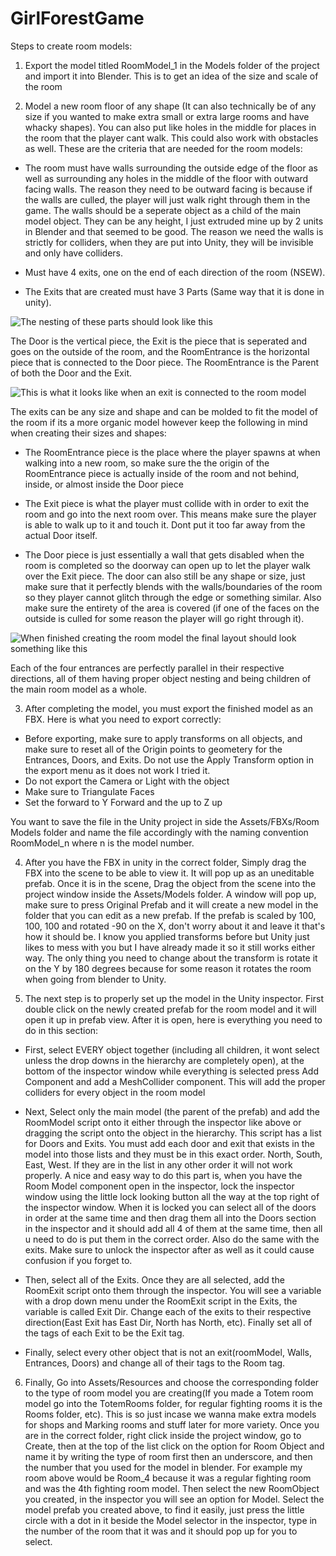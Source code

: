 # GirlForestGame

Steps to create room models:

1. Export the model titled RoomModel_1 in the Models folder of the project and import it into Blender. This is to get an idea of the size and scale of the room


2. Model a new room floor of any shape (It can also technically be of any size if you wanted to make extra small or extra large rooms and have whacky shapes). You can also put like holes in the middle for places in the room that the player cant walk. This could also work with obstacles as well.
These are the criteria that are needed for the room models:

 - The room must have walls surrounding the outside edge of the floor as well as surrounding any holes in the middle of the floor with outward facing walls. The reason they need to be outward facing is because if the walls are culled, the player will just walk right through them in the game. The walls should be a seperate object as a child of the main model object. They can be any height, I just extruded mine up by 2 units in Blender and that seemed to be good. The reason we need the walls is strictly for colliders, when they are put into Unity, they will be invisible and only have colliders.
        
 - Must have 4 exits, one on the end of each direction of the room (NSEW).
        
 - The Exits that are created must have 3 Parts (Same way that it is done in unity).
        
![The nesting of these parts should look like this](https://drive.google.com/file/d/1IlQL2vX_tbdguPtlZc5CyK-jsS2qioJ4/view?usp=share_link)
             
The Door is the vertical piece, the Exit is the piece that is seperated and goes on the outside of the room, and the RoomEntrance is the horizontal piece that is connected to the Door piece. The RoomEntrance is the Parent of both the Door and the Exit.

![This is what it looks like when an exit is connected to the room model](https://drive.google.com/file/d/12maHqDgXGF6WTpfm6XT0zhhn_BCgwr0q/view?usp=share_link)
             
The exits can be any size and shape and can be molded to fit the model of the room if its a more organic model however keep the following in mind                       when creating their sizes and shapes:

  - The RoomEntrance piece is the place where the player spawns at when walking into a new room, so make sure the the origin of the RoomEntrance piece is actually inside of the room and not behind, inside, or almost inside the Door piece
  
  - The Exit piece is what the player must collide with in order to exit the room and go into the next room over. This means make sure the player is able to walk up to it and touch it. Dont put it too far away from the actual Door itself.
  
  - The Door piece is just essentially a wall that gets disabled when the room is completed so the doorway can open up to let the player walk over the Exit piece. The door can also still be any shape or size, just make sure that it perfectly blends with the walls/boundaries of the room so they player cannot glitch through the edge or something similar. Also make sure the entirety of the area is covered (if one of the faces on the outside is culled for some reason the player will go right through it).

![When finished creating the room model the final layout should look something like this](https://drive.google.com/drive/folders/1HaNQrE9h5T2zai3b1SWluK_RtrqExnAh)
 
Each of the four entrances are perfectly parallel in their respective directions, all of them having proper object nesting and being children of the main room model as a whole.


3. After completing the model, you must export the finished model as an FBX. Here is what you need to export correctly:

 - Before exporting, make sure to apply transforms on all objects, and make sure to reset all of the Origin points to geometery for the Entrances, Doors, and Exits. Do not use the Apply Transform option in the export menu as it does not work I tried it.
 - Do not export the Camera or Light with the object
 - Make sure to Triangulate Faces
 - Set the forward to Y Forward and the up to Z up

You want to save the file in the Unity project in side the Assets/FBXs/Room Models folder and name the file accordingly with the naming convention RoomModel_n where n is the model number. 


4. After you have the FBX in unity in the correct folder, Simply drag the FBX into the scene to be able to view it. It will pop up as an uneditable prefab. Once it is in the scene, Drag the object from the scene into the project window inside the Assets/Models folder. A window will pop up, make sure to press Original Prefab and it will create a new model in the folder that you can edit as a new prefab. If the prefab is scaled by 100, 100, 100 and rotated -90 on the X, don't worry about it and leave it that's how it should be. I know you applied transforms before but Unity just likes to mess with you but I have already made it so it still works either way. The only thing you need to change about the transform is rotate it on the Y by 180 degrees because for some reason it rotates the room when going from blender to Unity.


5. The next step is to properly set up the model in the Unity inspector. First double click on the newly created prefab for the room model and it will open it up in prefab view. After it is open, here is everything you need to do in this section:

 - First, select EVERY object together (including all children, it wont select unless the drop downs in the hierarchy are completely open), at the bottom of the inspector window while everything is selected press Add Component and add a MeshCollider component. This will add the proper colliders for every object in the room model

 - Next, Select only the main model (the parent of the prefab) and add the RoomModel script onto it either through the inspector like above or dragging the script onto the object in the hierarchy. This script has a list for Doors and Exits. You must add each door and exit that exists in the model into those lists and they must be in this exact order. North, South, East, West. If they are in the list in any other order it will not work properly. A nice and easy way to do this part is, when you have the Room Model component open in the inspector, lock the inspector window using the little lock looking button all the way at the top right of the inspector window. When it is locked you can select all of the doors in order at the same time and then drag them all into the Doors section in the inspector and it should add all 4 of them at the same time, then all u need to do is put them in the correct order. Also do the same with the exits. Make sure to unlock the inspector after as well as it could cause confusion if you forget to.

 - Then, select all of the Exits. Once they are all selected, add the RoomExit script onto them through the inspector. You will see a variable with a drop down menu under the RoomExit script in the Exits, the variable is called Exit Dir. Change each of the exits to their respective direction(East Exit has East Dir, North has North, etc). Finally set all of the tags of each Exit to be the Exit tag.
 
 -  Finally, select every other object that is not an exit(roomModel, Walls, Entrances, Doors) and change all of their tags to the Room tag.


6. Finally, Go into Assets/Resources and choose the corresponding folder to the type of room model you are creating(If you made a Totem room model go into the TotemRooms folder, for regular fighting rooms it is the Rooms folder, etc). This is so just incase we wanna make extra models for shops and Marking rooms and stuff later for more variety. Once you are in the correct folder, right click inside the project window, go to Create, then at the top of the list click on the option for Room Object and name it by writing the type of room first then an underscore, and then the number that you used for the model in blender. For example my room above would be Room_4 because it was a regular fighting room and was the 4th fighting room model. Then select the new RoomObject you created, in the inspector you will see an option for Model. Select the model prefab you created above, to find it easily, just press the little circle with a dot in it beside the Model selector in the inspector, type in the number of the room that it was and it should pop up for you to select.


